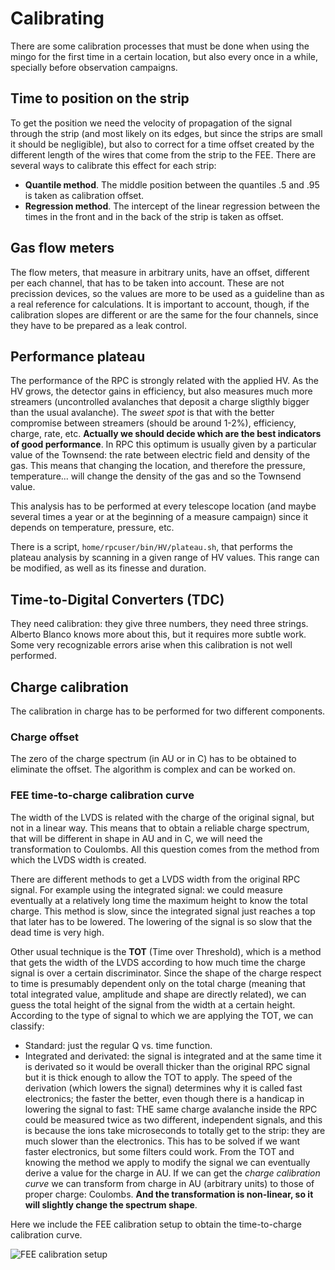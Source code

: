 # Calibrating
There are some calibration processes that must be done when using the mingo for the first time in a certain location, but also every once in a while, specially before observation campaigns.

## Time to position on the strip
To get the position we need the velocity of propagation of the signal through the strip (and most likely on its edges, but since the strips are small it should be negligible), but also to correct for a time offset created by the different length of the wires that come from the strip to the FEE. There are several ways to calibrate this effect for each strip:
- **Quantile method**. The middle position between the quantiles .5 and .95 is taken as calibration offset.
- **Regression method**. The intercept of the linear regression between the times in the front and in the back of the strip is taken as offset.


## Gas flow meters
The flow meters, that measure in arbitrary units, have an offset, different per each channel, that has to be taken into account. These are not precission devices, so the values are more to be used as a guideline than as a real reference for calculations. It is important to account, though, if the calibration slopes are different or are the same for the four channels, since they have to be prepared as a leak control.

## Performance plateau
The performance of the RPC is strongly related with the applied HV. As the HV grows, the detector gains in efficiency, but also measures much more streamers (uncontrolled avalanches that deposit a charge sligthly bigger than the usual avalanche). The *sweet spot* is that with the better compromise between streamers (should be around 1-2%), efficiency, charge, rate, etc. **Actually we should decide which are the best indicators of good performance**. In RPC this optimum is usually given by a particular value of the Townsend: the rate between electric field and density of the gas. This means that changing the location, and therefore the pressure, temperature... will change the density of the gas and so the Townsend value.

This analysis has to be performed at every telescope location (and maybe several times a year or at the beginning of a measure campaign) since it depends on temperature, pressure, etc.

There is a script, `home/rpcuser/bin/HV/plateau.sh`, that performs the plateau analysis by scanning in a given range of HV values. This range can be modified, as well as its finesse and duration.

## Time-to-Digital Converters (TDC)
They need calibration: they give three numbers, they need three strings. Alberto Blanco knows more about this, but it requires more subtle work. Some very recognizable errors arise when this calibration is not well performed.

## Charge calibration
The calibration in charge has to be performed for two different components.

### Charge offset
The zero of the charge spectrum (in AU or in C) has to be obtained to eliminate the offset. The algorithm is complex and can be worked on.

### FEE time-to-charge calibration curve
The width of the LVDS is related with the charge of the original signal, but not in a linear way. This means that to obtain a reliable charge spectrum, that will be different in shape in AU and in C, we will need the transformation to Coulombs. All this question comes from the method from which the LVDS width is created.

There are different methods to get a LVDS width from the original RPC signal. For example using the integrated signal: we could measure eventually at a relatively long time the maximum height to know the total charge. This method is slow, since the integrated signal just reaches a top that later has to be lowered. The lowering of the signal is so slow that the dead time is very high.

Other usual technique is the **TOT** (Time over Threshold), which is a method that gets the width of the LVDS according to how much time the charge signal is over a certain discriminator. Since the shape of the charge respect to time is presumably dependent only on the total charge (meaning that total integrated value, amplitude and shape are directly related), we can guess the total height of the signal from the width at a certain height. According to the type of signal to which we are applying the TOT, we can classify:
- Standard: just the regular Q vs. time function.
- Integrated and derivated: the signal is integrated and at the same time it is derivated so it would be overall thicker than the original RPC signal but it is thick enough to allow the TOT to apply. The speed of the derivation (which lowers the signal) determines why it is called fast electronics; the faster the better, even though there is a handicap in lowering the signal to fast: THE same charge avalanche inside the RPC could be measured twice as two different, independent signals, and this is because the ions take microseconds to totally get to the strip: they are much slower than the electronics. This has to be solved if we want faster electronics, but some filters could work.
From the TOT and knowing the method we apply to modify the signal we can eventually derive a value for the charge in AU. If we can get the *charge calibration curve* we can transform from charge in AU (arbitrary units) to those of proper charge: Coulombs. **And the transformation is non-linear, so it will slightly change the spectrum shape**.

Here we include the FEE calibration setup to obtain the time-to-charge calibration curve.

![FEE calibration setup](https://github.com/cayesoneira/miniTRASGO-documentation/assets/93153458/c8b0de84-0890-4c57-9012-c443c591541c)
